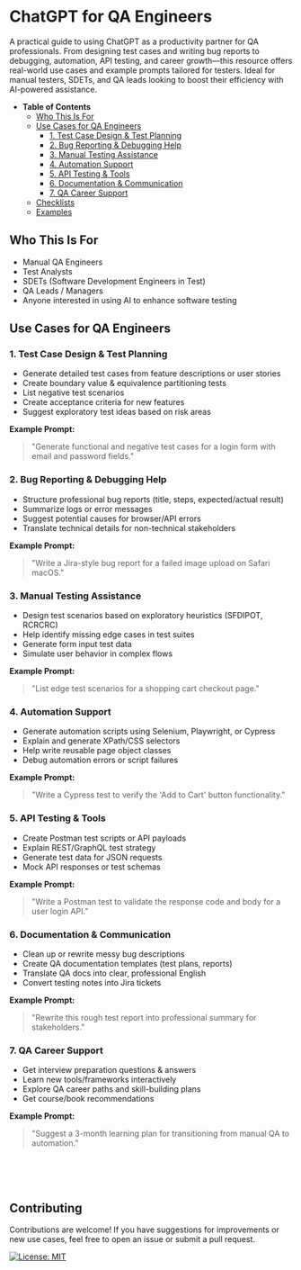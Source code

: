 # ChatGPT for QA Engineers
A practical guide to using ChatGPT as a productivity partner for QA professionals. From designing test cases and writing bug reports to debugging, automation, API testing, and career growth—this resource offers real-world use cases and example prompts tailored for testers. Ideal for manual testers, SDETs, and QA leads looking to boost their efficiency with AI-powered assistance.

- <strong>Table of Contents</strong>
  - [Who This Is For](#who-this-is-for)
  - [Use Cases for QA Engineers](#use-cases-for-qa-engineers)
    - [1. Test Case Design & Test Planning](#1-test-case-design--test-planning)
    - [2. Bug Reporting & Debugging Help](#2-bug-reporting--debugging-help)
    - [3. Manual Testing Assistance](#3-manual-testing-assistance)
    - [4. Automation Support](#4-automation-support)
    - [5. API Testing & Tools](#5-api-testing--tools)
    - [6. Documentation & Communication](#6-documentation--communication)
    - [7. QA Career Support](#7-qa-career-support)
  - [Checklists](https://github.com/AlexKuchkov/chatgpt-for-qa/tree/main/checklists)
  - [Examples](https://github.com/AlexKuchkov/chatgpt-for-qa/blob/main/examples/test-case-prompts.md)

## Who This Is For

- Manual QA Engineers
- Test Analysts
- SDETs (Software Development Engineers in Test)
- QA Leads / Managers
- Anyone interested in using AI to enhance software testing


## Use Cases for QA Engineers

### 1. Test Case Design & Test Planning
-  Generate detailed test cases from feature descriptions or user stories
-  Create boundary value & equivalence partitioning tests
-  List negative test scenarios
-  Create acceptance criteria for new features
-  Suggest exploratory test ideas based on risk areas

**Example Prompt:**
> "Generate functional and negative test cases for a login form with email and password fields."


### 2. Bug Reporting & Debugging Help
-  Structure professional bug reports (title, steps, expected/actual result)
-  Summarize logs or error messages
-  Suggest potential causes for browser/API errors
-  Translate technical details for non-technical stakeholders

**Example Prompt:**
> "Write a Jira-style bug report for a failed image upload on Safari macOS."


### 3. Manual Testing Assistance
-  Design test scenarios based on exploratory heuristics (SFDIPOT, RCRCRC)
-  Help identify missing edge cases in test suites
-  Generate form input test data
-  Simulate user behavior in complex flows

**Example Prompt:**
> "List edge test scenarios for a shopping cart checkout page."


### 4. Automation Support
-  Generate automation scripts using Selenium, Playwright, or Cypress
-  Explain and generate XPath/CSS selectors
-  Help write reusable page object classes
-  Debug automation errors or script failures

**Example Prompt:**
> "Write a Cypress test to verify the 'Add to Cart' button functionality."


### 5. API Testing & Tools
-  Create Postman test scripts or API payloads
-  Explain REST/GraphQL test strategy
-  Generate test data for JSON requests
-  Mock API responses or test schemas

**Example Prompt:**
> "Write a Postman test to validate the response code and body for a user login API."


### 6. Documentation & Communication
-  Clean up or rewrite messy bug descriptions
-  Create QA documentation templates (test plans, reports)
-  Translate QA docs into clear, professional English
-  Convert testing notes into Jira tickets

**Example Prompt:**
> "Rewrite this rough test report into professional summary for stakeholders."


### 7. QA Career Support
-  Get interview preparation questions & answers
-  Learn new tools/frameworks interactively
-  Explore QA career paths and skill-building plans
-  Get course/book recommendations

**Example Prompt:**
> "Suggest a 3-month learning plan for transitioning from manual QA to automation."

</br>
</br>
</br>

## Contributing

Contributions are welcome! If you have suggestions for improvements or new use cases, feel free to open an issue or submit a pull request.

[![License: MIT](https://img.shields.io/badge/License-MIT-yellow.svg)](https://github.com/AlexKuchkov/chatgpt-for-qa/edit/main/LICENSE)














